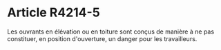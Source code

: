 # Article R4214-5

  
Les ouvrants en élévation ou en toiture sont conçus de manière à ne pas constituer, en position d'ouverture, un danger pour les travailleurs.